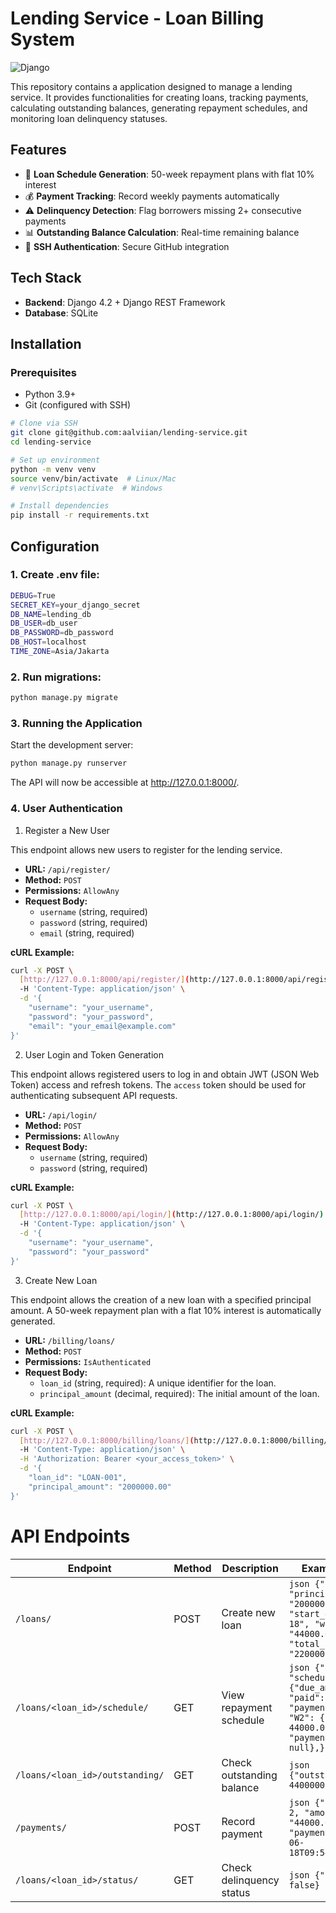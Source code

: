 # Lending Service - Loan Billing System

![Django](https://img.shields.io/badge/Django-092E20?style=for-the-badge&logo=django&logoColor=white)

This repository contains a application designed to manage a lending service. It provides functionalities for creating loans, tracking payments, calculating outstanding balances, generating repayment schedules, and monitoring loan delinquency statuses.

## Features

- 📅 **Loan Schedule Generation**: 50-week repayment plans with flat 10% interest
- 💰 **Payment Tracking**: Record weekly payments automatically
- ⚠️ **Delinquency Detection**: Flag borrowers missing 2+ consecutive payments
- 📊 **Outstanding Balance Calculation**: Real-time remaining balance
- 🔐 **SSH Authentication**: Secure GitHub integration

## Tech Stack

- **Backend**: Django 4.2 + Django REST Framework
- **Database**: SQLite

## Installation

### Prerequisites
- Python 3.9+
- Git (configured with SSH)

```bash
# Clone via SSH
git clone git@github.com:aalviian/lending-service.git
cd lending-service

# Set up environment
python -m venv venv
source venv/bin/activate  # Linux/Mac
# venv\Scripts\activate  # Windows

# Install dependencies
pip install -r requirements.txt
```

## Configuration

### 1. Create .env file:
```bash
DEBUG=True
SECRET_KEY=your_django_secret
DB_NAME=lending_db
DB_USER=db_user
DB_PASSWORD=db_password
DB_HOST=localhost
TIME_ZONE=Asia/Jakarta
```

### 2. Run migrations:
```bash
python manage.py migrate
```

### 3. Running the Application
Start the development server:
```bash
python manage.py runserver
```
The API will now be accessible at http://127.0.0.1:8000/.

### 4. User Authentication
1. Register a New User

This endpoint allows new users to register for the lending service.

* **URL:** `/api/register/`
* **Method:** `POST`
* **Permissions:** `AllowAny`
* **Request Body:**
    * `username` (string, required)
    * `password` (string, required)
    * `email` (string, required)

**cURL Example:**

```bash
curl -X POST \
  [http://127.0.0.1:8000/api/register/](http://127.0.0.1:8000/api/register/) \
  -H 'Content-Type: application/json' \
  -d '{
    "username": "your_username",
    "password": "your_password",
    "email": "your_email@example.com"
}'
```

2. User Login and Token Generation

This endpoint allows registered users to log in and obtain JWT (JSON Web Token) access and refresh tokens. The `access` token should be used for authenticating subsequent API requests.

* **URL:** `/api/login/`
* **Method:** `POST`
* **Permissions:** `AllowAny`
* **Request Body:**
    * `username` (string, required)
    * `password` (string, required)

**cURL Example:**

```bash
curl -X POST \
  [http://127.0.0.1:8000/api/login/](http://127.0.0.1:8000/api/login/) \
  -H 'Content-Type: application/json' \
  -d '{
    "username": "your_username",
    "password": "your_password"
}'
```

3. Create New Loan

This endpoint allows the creation of a new loan with a specified principal amount. A 50-week repayment plan with a flat 10% interest is automatically generated.

* **URL:** `/billing/loans/`
* **Method:** `POST`
* **Permissions:** `IsAuthenticated`
* **Request Body:**
    * `loan_id` (string, required): A unique identifier for the loan.
    * `principal_amount` (decimal, required): The initial amount of the loan.

**cURL Example:**

```bash
curl -X POST \
  [http://127.0.0.1:8000/billing/loans/](http://127.0.0.1:8000/billing/loans/) \
  -H 'Content-Type: application/json' \
  -H 'Authorization: Bearer <your_access_token>' \
  -d '{
    "loan_id": "LOAN-001",
    "principal_amount": "2000000.00"
}'
```


# API Endpoints

| Endpoint                          | Method | Description                          | Example Response |
|-----------------------------------|--------|--------------------------------------|------------------|
| `/loans/`                         | POST   | Create new loan                      | ```json {"loan_id": 1, "principal_amount": "2000000.00", "start_date": "2025-06-18", "weekly_payment": "44000.00", "total_amount": "2200000.00"}``` |
| `/loans/<loan_id>/schedule/`      | GET    | View repayment schedule             | ```json {"loan_id": 1, "schedule": {"W1": {"due_amount": 44000.0, "paid": false, "payment_date": null}, "W2": {"due_amount": 44000.0, "paid": false, "payment_date": null},}}``` |
| `/loans/<loan_id>/outstanding/`   | GET    | Check outstanding balance           | ```json {"outstanding_balance": 4400000}``` |
| `/payments/`                      | POST   | Record payment                     | ```json {"id": 19, "loan": 2, "amount": "44000.00", "payment_date": "2025-06-18T09:54:31.976252Z"}``` |
| `/loans/<loan_id>/status/`        | GET    | Check delinquency status            | ```json {"is_delinquent": false}``` |

